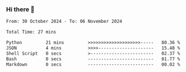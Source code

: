 ### Hi there 👋

<!--
**ututono/ututono** is a ✨ _special_ ✨ repository because its `README.md` (this file) appears on your GitHub profile.

Here are some ideas to get you started:

- 🔭 I’m currently working on ...
- 🌱 I’m currently learning ...
- 👯 I’m looking to collaborate on ...
- 🤔 I’m looking for help with ...
- 💬 Ask me about ...
- 📫 How to reach me: ...
- 😄 Pronouns: ...
- ⚡ Fun fact: ...
-->



<!--START_SECTION:waka-->

```txt
From: 30 October 2024 - To: 06 November 2024

Total Time: 27 mins

Python         21 mins         >>>>>>>>>>>>>>>>>>>>-----   80.36 %
JSON           4 mins          >>>>---------------------   15.48 %
Shell Script   0 secs          >------------------------   02.37 %
Bash           0 secs          -------------------------   01.77 %
Markdown       0 secs          -------------------------   00.02 %
```

<!--END_SECTION:waka-->
